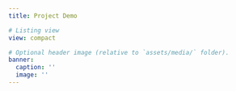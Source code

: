 ```yaml
---
title: Project Demo

# Listing view
view: compact

# Optional header image (relative to `assets/media/` folder).
banner:
  caption: ''
  image: ''
---
```

